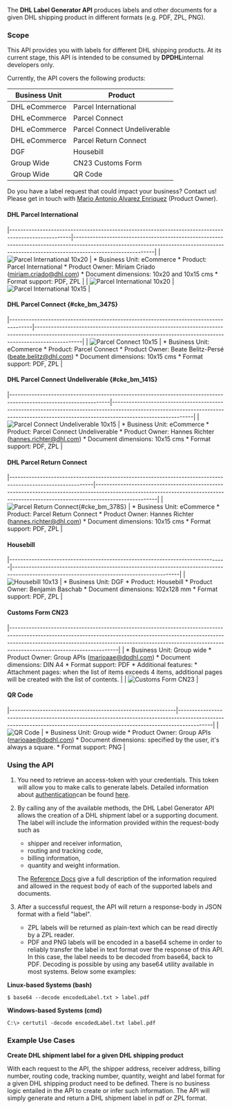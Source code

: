 The **DHL Label Generator API** produces labels and other documents for a given DHL shipping product in different formats (e.g. PDF, ZPL, PNG).

### Scope

This API provides you with labels for different DHL shipping products. At its current stage, this API is intended to be consumed by **DPDHL**internal developers only.

Currently, the API covers the following products:

| Business Unit |           Product            |
|---------------|------------------------------|
| DHL eCommerce | Parcel International         |
| DHL eCommerce | Parcel Connect               |
| DHL eCommerce | Parcel Connect Undeliverable |
| DHL eCommerce | Parcel Return Connect        |
| DGF           | Housebill                    |
| Group Wide    | CN23 Customs Form            |
| Group Wide    | QR Code                      |

Do you have a label request that could impact your business? Contact us! Please get in touch with [Mario Antonio Alvarez Enriquez](mailto:marioaae@dpdhl.com) (Product Owner).

#### DHL Parcel International

|----------------------------------------------------------------------------------------------------|-----------------------------------------------------------------------------------------------------------------------------------------------------------------------------------------|
| ![Parcel International 10x20](/sites/default/files/inline-images/parcel_international_10x20_0.png) | * Business Unit: eCommerce * Product: Parcel International * Product Owner: Miriam Criado (miriam.criado@dhl.com) * Document dimensions: 10x20 and 10x15 cms * Format support: PDF, ZPL |
| ![Parcel International 10x20](/sites/default/files/inline-images/parcel_international_10x20_0.png) | ![Parcel International 10x15](/sites/default/files/inline-images/parcel_international_10x15_0.png)                                                                                      |

#### DHL Parcel Connect {#cke_bm_347S}

|--------------------------------------------------------------------------------------|-----------------------------------------------------------------------------------------------------------------------------------------------------------------------------|
| ![Parcel Connect 10x15](/sites/default/files/inline-images/parcel_connect_10x15.png) | * Business Unit: eCommerce * Product: Parcel Connect * Product Owner: Beate Belitz-Persé (beate.belitz@dhl.com) * Document dimensions: 10x15 cms * Format support: PDF, ZPL |

#### DHL Parcel Connect Undeliverable {#cke_bm_141S}

|------------------------------------------------------------------------------------------------------------------|-----------------------------------------------------------------------------------------------------------------------------------------------------------------------------------------|
| ![Parcel Connect Undeliverable 10x15](/sites/default/files/inline-images/parcel_connect_undeliverable_10x15.png) | * Business Unit: eCommerce * Product: Parcel Connect Undeliverable * Product Owner: Hannes Richter (hannes.richter@dhl.com) * Document dimensions: 10x15 cms * Format support: PDF, ZPL |

#### DHL Parcel Return Connect

|------------------------------------------------------------------------------------------------------------|----------------------------------------------------------------------------------------------------------------------------------------------------------------------------------|
| ![Parcel Return Connect](/sites/default/files/inline-images/parcel_return_connect_10x15.png){#cke_bm_378S} | * Business Unit: eCommerce * Product: Parcel Return Connect * Product Owner: Hannes Richter (hannes.richter@dhl.com) * Document dimensions: 10x15 cms * Format support: PDF, ZPL |

#### Housebill

|------------------------------------------------------------------------------|------------------------------------------------------------------------------------------------------------------------------------------|
| ![Housebill 10x13](/sites/default/files/inline-images/housebill_10x13_1.png) | * Business Unit: DGF * Product: Housebill * Product Owner: Benjamin Baschab * Document dimensions: 102x128 mm * Format support: PDF, ZPL |

#### Customs Form CN23

|---------------------------------------------------------------------------------------------------------------------------------------------------------------------------------------------------------------------------------------------------------------------------------|
| * Business Unit: Group wide * Product Owner: Group APIs (marioaae@dpdhl.com) * Document dimensions: DIN A4 * Format support: PDF * Additional features: * Attachment pages: when the list of items exceeds 4 items, additional pages will be created with the list of contents. |
| ![Customs Form CN23](/sites/default/files/inline-images/cn23.png)                                                                                                                                                                                                               |

#### QR Code

|------------------------------------------------------------|------------------------------------------------------------------------------------------------------------------------------------------------------------------------|
| ![QR Code](/sites/default/files/inline-images/qr_code.png) | * Business Unit: Group wide * Product Owner: Group APIs (marioaae@dpdhl.com) * Document dimensions: specified by the user, it's always a square. * Format support: PNG |

### Using the API

1. You need to retrieve an access-token with your credentials. This token will allow you to make calls to generate labels. Detailed information about [authentication](https://developer.dhl.com/api-reference/label-generator#get-started-section/user-guide)can be found [here](https://developer.dhl.com/api-reference/label-generator#get-started-section/user-guide).
2. By calling any of the available methods, the DHL Label Generator API allows the creation of a DHL shipment label or a supporting document. The label will include the information provided within the request-body such as

    - shipper and receiver information,
    - routing and tracking code,
    - billing information,
    - quantity and weight information.

   The [Reference Docs](https://developer.dhl.com/api-reference/label-generator#reference-docs-section) give a full description of the information required and allowed in the request body of each of the supported labels and documents.
3. After a successful request, the API will return a response-body in JSON format with a field "label".

    - ZPL labels will be returned as plain-text which can be read directly by a ZPL reader.
    - PDF and PNG labels will be encoded in a base64 scheme in order to reliably transfer the label in text format over the response of this API. In this case, the label needs to be decoded from base64, back to PDF. Decoding is possible by using any base64 utility available in most systems. Below some examples:

**Linux-based Systems (bash)**

    $ base64 --decode encodedLabel.txt > label.pdf

**Windows-based Systems (cmd)**

    C:\> certutil -decode encodedLabel.txt label.pdf

### Example Use Cases

**Create DHL shipment label for a given DHL shipping product**

With each request to the API, the shipper address, receiver address, billing number, routing code, tracking number, quantity, weight and label format for a given DHL shipping product need to be defined. There is no business logic entailed in the API to create or infer such information. The API will simply generate and return a DHL shipment label in pdf or ZPL format.